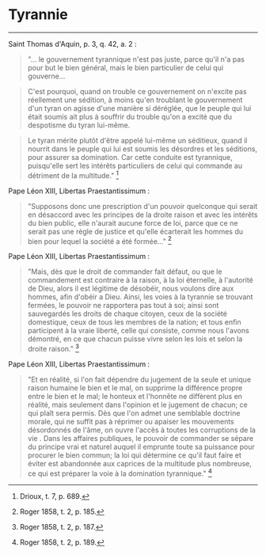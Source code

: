 # Tyrannie

***

Saint Thomas d'Aquin, p. 3, q. 42, a. 2 :

> "... le gouvernement tyrannique n'est pas juste, parce qu'il n'a pas pour but le bien général, mais le bien particulier de celui qui gouverne... 

> C'est pourquoi, quand on trouble ce gouvernement on n'excite pas réellement une sédition, à moins qu'en troublant le gouvernement d'un tyran on agisse d'une manière si déréglée, que le peuple qui lui était soumis ait plus à souffrir du trouble qu'on a excité que du despotisme du tyran lui-même.

> Le tyran mérite plutôt d'être appelé lui-même un séditieux, quand il nourrit dans le peuple qui lui est soumis les désordres et les séditions, pour assurer sa domination. Car cette conduite est tyrannique, puisqu'elle sert les intérêts particuliers de celui qui commande au détriment de la multitude." [^1]

[^1]: Drioux, t. 7, p. 689.

Pape Léon XIII, Libertas Praestantissimum :

> "Supposons donc une prescription d'un pouvoir quelconque qui serait en désaccord avec les principes de la droite raison et avec les intérêts du bien public, elle n'aurait aucune force de loi, parce que ce ne serait pas une règle de justice et qu'elle écarterait les hommes du bien pour lequel la société a été formée..." [^2] 

[^2]: Roger 1858, t. 2, p. 185.

Pape Léon XIII, Libertas Praestantissimum :

> "Mais, dès que le droit de commander fait défaut, ou que le commandement est contraire à la raison, à la loi éternelle, à l'autorité de Dieu, alors il est légitime de désobéir, nous voulons dire aux hommes, afin d'obéir a Dieu. Ainsi, les voies à la tyrannie se trouvant fermées, le pouvoir ne rapportera pas tout à soi; ainsi sont sauvegardés les droits de chaque citoyen, ceux de la société domestique, ceux de tous les membres de la nation; et tous enfin participent à la vraie liberté, celle qui consiste, comme nous l'avons démontré, en ce que chacun puisse vivre selon les lois et selon la droite raison." [^3] 

[^3]: Roger 1858, t. 2, p. 187.

Pape Léon XIII, Libertas Praestantissimum :

> "Et en réalité, si l'on fait dépendre du jugement de la seule et unique raison humaine le bien et le mal, on supprime la différence propre entre le bien et le mal; le honteux et l'honnête ne diffèrent plus en réalité, mais seulement dans l'opinion et le jugement de chacun; ce qui plaît sera permis. Dès que l'on admet une semblable doctrine morale, qui ne suffit pas à réprimer ou apaiser les mouvements désordonnés de l'âme, on ouvre l'accès à toutes les corruptions de la vie . Dans les affaires publiques, le pouvoir de commander se sépare du principe vrai et naturel auquel il emprunte toute sa puissance pour procurer le bien commun; la loi qui détermine ce qu'il faut faire et éviter est abandonnée aux caprices de la multitude plus nombreuse, ce qui est préparer la voie à la domination tyrannique." [^4]

[^4]: Roger 1858, t. 2, p. 189.
